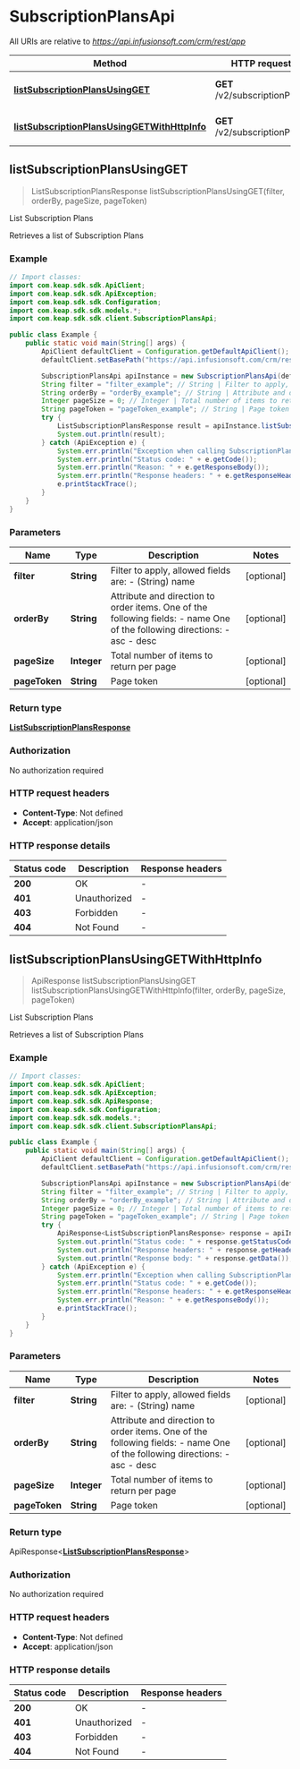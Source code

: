 # SubscriptionPlansApi

All URIs are relative to *https://api.infusionsoft.com/crm/rest/app*

| Method | HTTP request | Description |
|------------- | ------------- | -------------|
| [**listSubscriptionPlansUsingGET**](SubscriptionPlansApi.md#listSubscriptionPlansUsingGET) | **GET** /v2/subscriptionPlans | List Subscription Plans |
| [**listSubscriptionPlansUsingGETWithHttpInfo**](SubscriptionPlansApi.md#listSubscriptionPlansUsingGETWithHttpInfo) | **GET** /v2/subscriptionPlans | List Subscription Plans |



## listSubscriptionPlansUsingGET

> ListSubscriptionPlansResponse listSubscriptionPlansUsingGET(filter, orderBy, pageSize, pageToken)

List Subscription Plans

Retrieves a list of Subscription Plans

### Example

```java
// Import classes:
import com.keap.sdk.sdk.ApiClient;
import com.keap.sdk.sdk.ApiException;
import com.keap.sdk.sdk.Configuration;
import com.keap.sdk.sdk.models.*;
import com.keap.sdk.sdk.client.SubscriptionPlansApi;

public class Example {
    public static void main(String[] args) {
        ApiClient defaultClient = Configuration.getDefaultApiClient();
        defaultClient.setBasePath("https://api.infusionsoft.com/crm/rest/app");

        SubscriptionPlansApi apiInstance = new SubscriptionPlansApi(defaultClient);
        String filter = "filter_example"; // String | Filter to apply, allowed fields are:   - (String) name   
        String orderBy = "orderBy_example"; // String | Attribute and direction to order items.   One of the following fields:   - name   One of the following directions:   - asc   - desc
        Integer pageSize = 0; // Integer | Total number of items to return per page
        String pageToken = "pageToken_example"; // String | Page token
        try {
            ListSubscriptionPlansResponse result = apiInstance.listSubscriptionPlansUsingGET(filter, orderBy, pageSize, pageToken);
            System.out.println(result);
        } catch (ApiException e) {
            System.err.println("Exception when calling SubscriptionPlansApi#listSubscriptionPlansUsingGET");
            System.err.println("Status code: " + e.getCode());
            System.err.println("Reason: " + e.getResponseBody());
            System.err.println("Response headers: " + e.getResponseHeaders());
            e.printStackTrace();
        }
    }
}
```

### Parameters


| Name | Type | Description  | Notes |
|------------- | ------------- | ------------- | -------------|
| **filter** | **String**| Filter to apply, allowed fields are:   - (String) name    | [optional] |
| **orderBy** | **String**| Attribute and direction to order items.   One of the following fields:   - name   One of the following directions:   - asc   - desc | [optional] |
| **pageSize** | **Integer**| Total number of items to return per page | [optional] |
| **pageToken** | **String**| Page token | [optional] |

### Return type

[**ListSubscriptionPlansResponse**](ListSubscriptionPlansResponse.md)


### Authorization

No authorization required

### HTTP request headers

- **Content-Type**: Not defined
- **Accept**: application/json

### HTTP response details
| Status code | Description | Response headers |
|-------------|-------------|------------------|
| **200** | OK |  -  |
| **401** | Unauthorized |  -  |
| **403** | Forbidden |  -  |
| **404** | Not Found |  -  |

## listSubscriptionPlansUsingGETWithHttpInfo

> ApiResponse<ListSubscriptionPlansResponse> listSubscriptionPlansUsingGET listSubscriptionPlansUsingGETWithHttpInfo(filter, orderBy, pageSize, pageToken)

List Subscription Plans

Retrieves a list of Subscription Plans

### Example

```java
// Import classes:
import com.keap.sdk.sdk.ApiClient;
import com.keap.sdk.sdk.ApiException;
import com.keap.sdk.sdk.ApiResponse;
import com.keap.sdk.sdk.Configuration;
import com.keap.sdk.sdk.models.*;
import com.keap.sdk.sdk.client.SubscriptionPlansApi;

public class Example {
    public static void main(String[] args) {
        ApiClient defaultClient = Configuration.getDefaultApiClient();
        defaultClient.setBasePath("https://api.infusionsoft.com/crm/rest/app");

        SubscriptionPlansApi apiInstance = new SubscriptionPlansApi(defaultClient);
        String filter = "filter_example"; // String | Filter to apply, allowed fields are:   - (String) name   
        String orderBy = "orderBy_example"; // String | Attribute and direction to order items.   One of the following fields:   - name   One of the following directions:   - asc   - desc
        Integer pageSize = 0; // Integer | Total number of items to return per page
        String pageToken = "pageToken_example"; // String | Page token
        try {
            ApiResponse<ListSubscriptionPlansResponse> response = apiInstance.listSubscriptionPlansUsingGETWithHttpInfo(filter, orderBy, pageSize, pageToken);
            System.out.println("Status code: " + response.getStatusCode());
            System.out.println("Response headers: " + response.getHeaders());
            System.out.println("Response body: " + response.getData());
        } catch (ApiException e) {
            System.err.println("Exception when calling SubscriptionPlansApi#listSubscriptionPlansUsingGET");
            System.err.println("Status code: " + e.getCode());
            System.err.println("Response headers: " + e.getResponseHeaders());
            System.err.println("Reason: " + e.getResponseBody());
            e.printStackTrace();
        }
    }
}
```

### Parameters


| Name | Type | Description  | Notes |
|------------- | ------------- | ------------- | -------------|
| **filter** | **String**| Filter to apply, allowed fields are:   - (String) name    | [optional] |
| **orderBy** | **String**| Attribute and direction to order items.   One of the following fields:   - name   One of the following directions:   - asc   - desc | [optional] |
| **pageSize** | **Integer**| Total number of items to return per page | [optional] |
| **pageToken** | **String**| Page token | [optional] |

### Return type

ApiResponse<[**ListSubscriptionPlansResponse**](ListSubscriptionPlansResponse.md)>


### Authorization

No authorization required

### HTTP request headers

- **Content-Type**: Not defined
- **Accept**: application/json

### HTTP response details
| Status code | Description | Response headers |
|-------------|-------------|------------------|
| **200** | OK |  -  |
| **401** | Unauthorized |  -  |
| **403** | Forbidden |  -  |
| **404** | Not Found |  -  |

